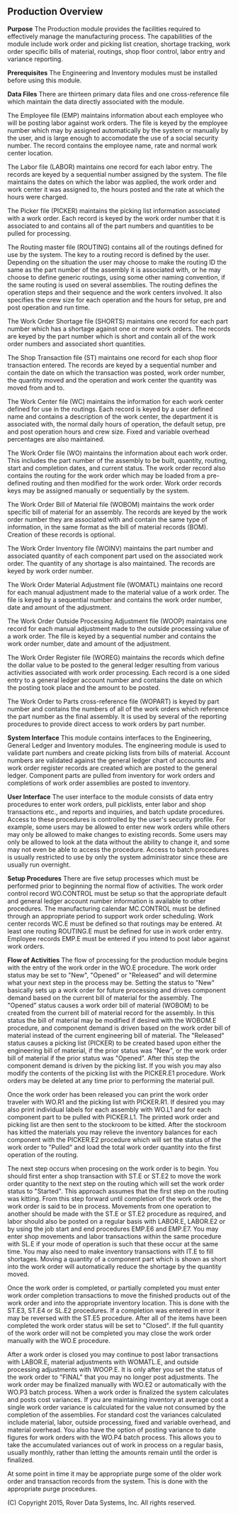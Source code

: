 ## Production Overview
<PageHeader />

**Purpose**
The Production module provides the facilities required to effectively manage
the manufacturing process. The capabilities of the module include work order
and picking list creation, shortage tracking, work order specific bills of
material, routings, shop floor control, labor entry and variance reporting.

**Prerequisites**
The Engineering and Inventory modules must be installed before using this
module.

**Data Files**
There are thirteen primary data files and one cross-reference file which
maintain the data directly associated with the module.

The Employee file (EMP) maintains information about each employee who will be
posting labor against work orders. The file is keyed by the employee number
which may by assigned automatically by the system or manually by the user, and
is large enough to accomodate the use of a social security number. The record
contains the employee name, rate and normal work center location.

The Labor file (LABOR) maintains one record for each labor entry. The records
are keyed by a sequential number assigned by the system. The file maintains
the dates on which the labor was applied, the work order and work center it
was assigned to, the hours posted and the rate at which the hours were
charged.

The Picker file (PICKER) maintains the picking list information associated
with a work order. Each record is keyed by the work order number that it is
associated to and contains all of the part numbers and quantities to be pulled
for processing.

The Routing master file (ROUTING) contains all of the routings defined for use
by the system. The key to a routing record is defined by the user. Depending
on the situation the user may choose to make the routing ID the same as the
part number of the assembly it is associated with, or he may choose to define
generic routings, using some other naming convention, if the same routing is
used on several assemblies. The routing defines the operation steps and their
sequence and the work centers involved. It also specifies the crew size for
each operation and the hours for setup, pre and post operation and run time.

The Work Order Shortage file (SHORTS) maintains one record for each part
number which has a shortage against one or more work orders. The records are
keyed by the part number which is short and contain all of the work order
numbers and associated short quantities.

The Shop Transaction file (ST) maintains one record for each shop floor
transaction entered. The records are keyed by a sequential number and contain
the date on which the transaction was posted, work order number, the quantity
moved and the operation and work center the quantity was moved from and to.

The Work Center file (WC) maintains the information for each work center
defined for use in the routings. Each record is keyed by a user defined name
and contains a description of the work center, the department it is associated
with, the normal daily hours of operation, the default setup, pre and post
operation hours and crew size. Fixed and variable overhead percentages are
also maintained.

The Work Order file (WO) maintains the information about each work order. This
includes the part number of the assembly to be built, quantity, routing, start
and completion dates, and current status. The work order record also contains
the routing for the work order which may be loaded from a pre-defined routing
and then modified for the work order. Work order records keys may be assigned
manually or sequentially by the system.

The Work Order Bill of Material file (WOBOM) maintains the work order specific
bill of material for an assembly. The records are keyed by the work order
number they are associated with and contain the same type of information, in
the same format as the bill of material records (BOM). Creation of these
records is optional.

The Work Order Inventory file (WOINV) maintains the part number and associated
quantity of each component part used on the associated work order. The
quantity of any shortage is also maintained. The records are keyed by work
order number.

The Work Order Material Adjustment file (WOMATL) maintains one record for each
manual adjustment made to the material value of a work order. The file is
keyed by a sequential number and contains the work order number, date and
amount of the adjustment.

The Work Order Outside Processing Adjustment file (WOOP) maintains one record
for each manual adjustment made to the outside processing value of a work
order. The file is keyed by a sequential number and contains the work order
number, date and amount of the adjustment.

The Work Order Register file (WOREG) maintains the records which define the
dollar value to be posted to the general ledger resulting from various
activities associated with work order processing. Each record is a one sided
entry to a general ledger account number and contains the date on which the
posting took place and the amount to be posted.

The Work Order to Parts cross-reference file (WOPART) is keyed by part number
and contains the numbers of all of the work orders which reference the part
number as the final assembly. It is used by several of the reporting
procedures to provide direct access to work orders by part number.

**System Interface**
This module contains interfaces to the Engineering, General Ledger and
Inventory modules. The engineering module is used to validate part numbers and
create picking lists from bills of material. Account numbers are validated
against the general ledger chart of accounts and work order register records
are created which are posted to the general ledger. Component parts are pulled
from inventory for work orders and completions of work order assemblies are
posted to inventory.

**User Interface**
The user interface to the module consists of data entry procedures to enter
work orders, pull picklists, enter labor and shop transactions etc., and
reports and inquiries, and batch update procedures. Access to these procedures
is controlled by the user's security profile. For example, some users may be
allowed to enter new work orders while others may only be allowed to make
changes to existing records. Some users may only be allowed to look at the
data without the ability to change it, and some may not even be able to access
the procedure. Access to batch procedures is usually restricted to use by only
the system administrator since these are usually run overnight.

**Setup Procedures**
There are five setup processes which must be performed prior to beginning the
normal flow of activities. The work order control record WO.CONTROL must be setup so that the appropriate default and general ledger
account number information is available to other procedures. The manufacturing
calendar MC.CONTROL must be defined through an appropriate
period to support work order scheduling. Work center records
WC.E must be defined so that routings may be entered. At least
one routing ROUTING.E must be defined for use in work order
entry. Employee records EMP.E must be entered if you intend to
post labor against work orders.

**Flow of Activities**
The flow of processing for the production module begins with the entry of the
work order in the WO.E procedure. The work order status may be set
to "New", "Opened" or "Released" and will determine what your next step in the
process may be. Setting the status to "New" basically sets up a work order for
future processing and drives component demand based on the current bill of
material for the assembly. The "Opened" status causes a work order bill of
material (WOBOM) to be created from the current bill of material record for
the assembly. In this status the bill of material may be modified if desired
with the WOBOM.E procedure, and component demand is driven
based on the work order bill of material instead of the current engineering
bill of material. The "Released" status causes a picking list (PICKER) to be
created based upon either the engineering bill of material, if the prior
status was "New", or the work order bill of material if the prior status was
"Opened". After this step the component demand is driven by the picking list.
If you wish you may also modify the contents of the picking list with the
PICKER.E1 procedure. Work orders may be deleted at any time
prior to performing the material pull.

Once the work order has been released you can print the work order traveler
with WO.R1 and the picking list with PICKER.R1.
If desired you may also print individual labels for each assembly with
WO.L1 and for each component part to be pulled with
PICKER.L1. The printed work order and picking list are then
sent to the stockroom to be kitted. After the stockroom has kitted the
materials you may relieve the inventory balances for each component with the
PICKER.E2 procedure which will set the status of the work
order to "Pulled" and load the total work order quantity into the first
operation of the routing.

The next step occurs when procesing on the work order is to begin. You should
first enter a shop transaction with ST.E or ST.E2 to
move the work order quantity to the next step on the routing which will set
the work order status to "Started". This approach assumes that the first step
on the routing was kitting. From this step forward until completion of the
work order, the work order is said to be in process. Movements from one
operation to another should be made with the ST.E or
ST.E2 procedure as required, and labor should also be posted on a
regular basis with LABOR.E, LABOR.E2 or by
using the job start and end procedures EMP.E6 and
EMP.E7. You may enter shop movements and labor transactions
within the same procedure with SL.E if your mode of operation is
such that these occur at the same time. You may also need to make inventory
transactions with IT.E to fill shortages. Moving a quantity of a
component part which is shown as short into the work order will automatically
reduce the shortage by the quantity moved.

Once the work order is completed, or partially completed you must enter work
order completion transactions to move the finished products out of the work
order and into the appropriate inventory location. This is done with the
ST.E3, ST.E4 or SL.E2 procedures. If a
completion was entered in error it may be reversed with the ST.E5
procedure. After all of the items have been completed the work order status
will be set to "Closed". If the full quantity of the work order will not be
completed you may close the work order manually with the WO.E
procedure.

After a work order is closed you may continue to post labor transactions with
LABOR.E, material adjustments with WOMATL.E,
and outside processing adjustments with WOOP.E. It is only after
you set the status of the work order to "FINAL" that you may no longer post
adjustments. The work order may be finalized manually with WO.E2
or automatically with the WO.P3 batch process. When a work order
is finalized the system calculates and posts cost variances. If you are
maintaining inventory at average cost a single work order variance is
calculated for the value not consumed by the completion of the assemblies. For
standard cost the variances calculated include material, labor, outside
processing, fixed and variable overhead, and material overhead. You also have
the option of posting variance to date figures for work orders with the
WO.P4 batch process. This allows you to take the accumulated
variances out of work in process on a regular basis, usually monthly, rather
than letting the amounts remain until the order is finalized.

At some point in time it may be appropriate purge some of the older work order
and transaction records from the system. This is done with the appropriate
purge procedures.


(C) Copyright 2015, Rover Data Systems, Inc.
All rights reserved.<br>
<badge text= "Version 8.10.57 " vertical="middle" />

<PageFooter />
